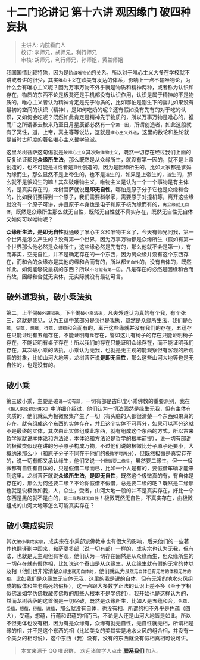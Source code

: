 # 十二门论讲记 第十六讲 观因缘门 破四种妄执

> 主讲人: 内院看门人 <br />
> 校订: 李师兄，胡师兄，利行师兄 <br />
> 审核: 胡师兄，利行师兄，孙师姐，黄兰师姐 <br />

我国国情比较特殊，因为是`阶级唯物论`的关系，所以对于唯心主义大多在学校就不讲或者讲的很少，其实`唯心主义`在欧美有发达的体系，影响上一点不输唯物论，为什么会有唯心主义呢？因为万事万物不外乎就是物质和精神两种，或者称为认识和存在，物质的东西不论是板凳还是手机都没有认识作用，认识是属于精神的不是物质的，唯心主义者认为精神肯定是先于物质的，比如哪怕是刚生下的婴儿如果没有最初的空间的认识（精神），是如何吃奶的呢？还有假如没有先有的对于吃的认识，又如何会吃呢？既然如此肯定是精神先于物质的，所以万事万物是唯心的，推而广之所谓春去秋来乃至日月星辰都必然有一个`第一因`，所谓创造者，如此这般就有了冥性，道，上帝，真主等等说法，这就是`唯心主义外道`，这里的数论和胜论就是当时古印度的著名唯心主义哲学流派。

这里龙树菩萨这句偈就是`破唯心主义`其次`破唯物主义`，既然一切存在经过我们上面的反复论证都是**众缘所生法**，那么既然是从众缘所生，就没有第一因的，就不是上帝创造的，也不可能是`道`或者是`冥性`创造的，因为是因缘所生的，比如大家都是爹妈为缘而生，那么显然不是上帝生的，也不是`道`生的，如果是上帝生的，`道`生的，那么就不是爹妈生的嘛！其次破唯物主义，唯物主义是认为一个一个事物是有主体的，是真实存在的，龙树菩萨就说**是即无自性**，哪怕是原子分子它也是众缘和合的，比如我们要得到一个原子，我们需要科学家，需要原子对撞机等，离开这些缘就没有一个原子可讲，并且原子本身也是电子和原子核为缘而有的，`离众缘就无自体`，既然是众缘所生那么就无自性，既然无自性就不真实存在，既然无自性无自体又如何可以唯物呢？

**众缘所生法，是即无自性**就通破了唯心主义和唯物主义了，今天有师兄问我，第一个世界是怎么产生的？没有第一个世界，因为万事万物都是众缘所生（假如有第一个世界那么他必然是众缘所生，这些缘必然是先有的，那么他就不会是第一），有而非实，空无自性，并不是确定存在的一个东西，因为离众缘并没有这个东西存在，而和合的众缘亦是其他的缘和合而有的，所以都`无自性`的，没有自体的，既然如此，如何能够说最初的东西？所以`不可能有第一因`。凡是存在的必然是因缘和合而有故，因缘和合就无实体，无实际就没有最初可言。

## 破外道我执，破小乘法执

第二，上半偈`破外道我执`，下半偈`破小乘法执`，凡夫外道认为真的有个我，有个张三，这就是我见，认为五蕴中某部分是`我`也是我执，既然是众缘所生法，我们是`色蕴`，`受蕴`，`想蕴`，`行蕴`，`识蕴`和合而有的，离开这些缘就并没有我们的存在，五蕴存在只能证明有五蕴存在，不能证明有`我`存在，譬如这儿有椅子的存在只能证明椅子存在，不能证明有桌子存在！所以我们的存在只能证明众缘存在，而不能证明我们存在。其次破小乘的法执，小乘认为无我，也就是无主观的能观察但有客观的所观察的对象，比如山河大地等，龙树菩萨说**是即无自性**，那么这些山河大地等也是无自性的，也是没有的。

## 破小乘

第三破小乘，主要是破`说一切有部`，一切有部是古印度小乘佛教的重要派别，我在`《摄大乘论初分讲义》`中详细介绍过，他们认为一切法固然是缘生无我，但有主体有实质的，他们就认为极微聚集产生了一切（有头脑的人都很清楚一个东西如果真的存在，就有组成这个东西的实体存在，并且这个实体不可再分，如果可以再分这就不是最终的实体，其次由此实体组成此东西，就有组成这个东西的方式，所以古来哲学家就说本体论和方法论，本体论和方法论是哲学的根本前提），说一切有部讲的极微类似现在讲的分子原子构成万物，不过他们说的极微比分子原子还要小，大概纳米那么小（和原子分子不同在于他们的`极微不可再分`），但既然极微是真实存在的，说一切有部又承认缘生，他们又说`一个极微要二缘生`，虽然要二缘生，但一一极微都有自性有自体的，只是假借二缘而已，比如一个人是有的，要假借车辆才能来到这里。龙树菩萨就说**众缘所生法，是即无自性**，既然这个极微真的有，有自体是存在的，那么为何还要二缘？不论你假借不假借，总是要二缘的吧？既然是二缘那也就是说极微如我，人，众生，受者，山河大地一般的并不是真实存在，好比一个东西是黑的就不是白的，`是二缘那就无自性`！极微既然无自性，不真实存在，由极微组成的山河大地等怎么可能真实存在？

## 破小乘成实宗

其次`破小乘成实宗`，成实宗在小乘部派佛教中也有很大的影响，后来他们的一些著作也翻译到中国来，和萨婆多部（说一切有部）一样的，成实宗也认为无我，但有法，也就是无主观但有客观，他们认为一切存在固然是从众缘而生，但众缘所生的一切存在就有假体相，比如说这个泰山是从众缘生，从众缘生就有假的无常的体以及相（他们也非常清楚`众缘生就无自体的`，他们就认为`虽然无自体但有无常的体和无常的相`，比如我们是众缘生无自体无我，这里的我是说的自体，但有无常的地水火风组成的假体和生老病死的假相），这一点跟大多数学正法的认识上差不多（至于学相似佛法如学伪佛教藏传佛教的那些人根本不是学佛的），我开始也是这样认为的，然而龙树菩萨的这首偈是一切尽破，既然是众缘所生，比如人是五蕴和合，`色蕴，受蕴，想蕴，行蕴，识蕴`，那么就没有自体，也没有相，所谓的相不外乎是色蕴（四大），受蕴，想蕴，行蕴和识蕴的相而已，不论是人还是山河大地皆是如此，所以不但无体也没有相，因为有是众缘有，众缘有就无自性，无自性就无相，所谓相是缘的相，并不是这个东西的相（比如美女的美其实是地水火风的组合相，并没有一个美女的相可说），这个东西（我）没有，没有的东西就没有假相真相可说可讲。

> 本文来源于 QQ 唯识群， 欢迎诸位学人点击 **[联系我们](https://mp.weixin.qq.com/s/lZCfWjmLjgNR165Tx4_bCQ)** 加入。
